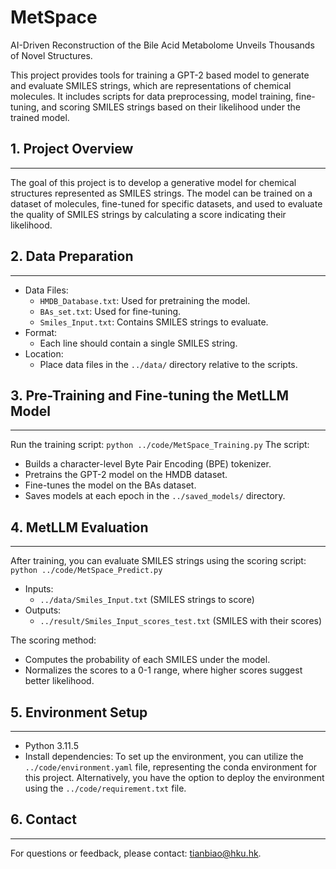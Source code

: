 # MetSpace

AI-Driven Reconstruction of the Bile Acid Metabolome Unveils Thousands of Novel Structures.

This project provides tools for training a GPT-2 based model to generate and evaluate SMILES strings, which are representations of chemical molecules. It includes scripts for data preprocessing, model training, fine-tuning, and scoring SMILES strings based on their likelihood under the trained model.

## 1. Project Overview
-------------------
The goal of this project is to develop a generative model for chemical structures represented as SMILES strings. The model can be trained on a dataset of molecules, fine-tuned for specific datasets, and used to evaluate the quality of SMILES strings by calculating a score indicating their likelihood.

## 2. Data Preparation
-------------------
- Data Files:
  - `HMDB_Database.txt`: Used for pretraining the model.
  - `BAs_set.txt`: Used for fine-tuning.
  - `Smiles_Input.txt`: Contains SMILES strings to evaluate.
- Format:
  - Each line should contain a single SMILES string.
- Location:
  - Place data files in the `../data/` directory relative to the scripts.

## 3. Pre-Training and Fine-tuning the MetLLM Model
---------------------
Run the training script: `python ../code/MetSpace_Training.py`
The script:
- Builds a character-level Byte Pair Encoding (BPE) tokenizer.
- Pretrains the GPT-2 model on the HMDB dataset.
- Fine-tunes the model on the BAs dataset.
- Saves models at each epoch in the `../saved_models/` directory.

## 4. MetLLM Evaluation
----------------------------
After training, you can evaluate SMILES strings using the scoring script: `python ../code/MetSpace_Predict.py`
- Inputs:
  - `../data/Smiles_Input.txt` (SMILES strings to score)
- Outputs:
  - `../result/Smiles_Input_scores_test.txt` (SMILES with their scores)

The scoring method:
- Computes the probability of each SMILES under the model.
- Normalizes the scores to a 0-1 range, where higher scores suggest better likelihood.

## 5. Environment Setup
---------------------
- Python 3.11.5
- Install dependencies: To set up the environment, you can utilize the `../code/environment.yaml` file, representing the conda environment for this project. Alternatively, you have the option to deploy the environment using the `../code/requirement.txt` file.

## 6. Contact
----------
For questions or feedback, please contact: tianbiao@hku.hk.


